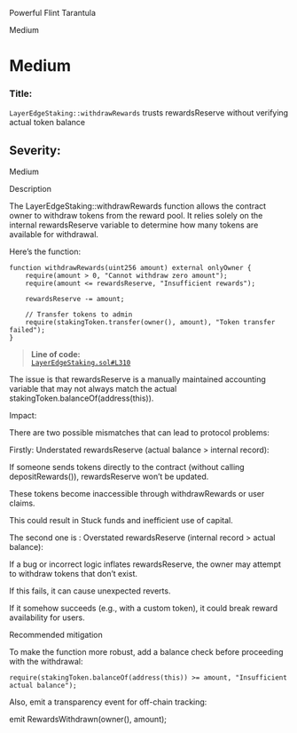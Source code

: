 Powerful Flint Tarantula

Medium

# Medium

### Title:
`LayerEdgeStaking::withdrawRewards` trusts rewardsReserve without verifying actual token balance


## Severity:
Medium

Description

The LayerEdgeStaking::withdrawRewards function allows the contract owner to withdraw tokens from the reward pool. It relies solely on the internal rewardsReserve variable to determine how many tokens are available for withdrawal.

Here’s the function:
```solidity
function withdrawRewards(uint256 amount) external onlyOwner {
    require(amount > 0, "Cannot withdraw zero amount");
    require(amount <= rewardsReserve, "Insufficient rewards");

    rewardsReserve -= amount;

    // Transfer tokens to admin
    require(stakingToken.transfer(owner(), amount), "Token transfer failed");
}
```
> **Line of code:**  
> [`LayerEdgeStaking.sol#L310`](https://github.com/sherlock-audit/2025-05-layeredge/blob/main/edgen-staking/src/stake/LayerEdgeStaking.sol#L310)

The issue is that rewardsReserve is a manually maintained accounting variable that may not always match the actual stakingToken.balanceOf(address(this)).

Impact:

There are two possible mismatches that can lead to protocol problems:

Firstly: Understated rewardsReserve (actual balance > internal record):

If someone sends tokens directly to the contract (without calling depositRewards()), rewardsReserve won’t be updated.

These tokens become inaccessible through withdrawRewards or user claims.

This could result in Stuck funds and inefficient use of capital.

The second one is : 
Overstated rewardsReserve (internal record > actual balance):

If a bug or incorrect logic inflates rewardsReserve, the owner may attempt to withdraw tokens that don’t exist.

If this fails, it can cause unexpected reverts.

If it somehow succeeds (e.g., with a custom token), it could break reward availability for users.



Recommended mitigation 

To make the function more robust, add a balance check before proceeding with the withdrawal:

```solidity
require(stakingToken.balanceOf(address(this)) >= amount, "Insufficient actual balance");
```
Also, emit a transparency event for off-chain tracking:

emit RewardsWithdrawn(owner(), amount);





